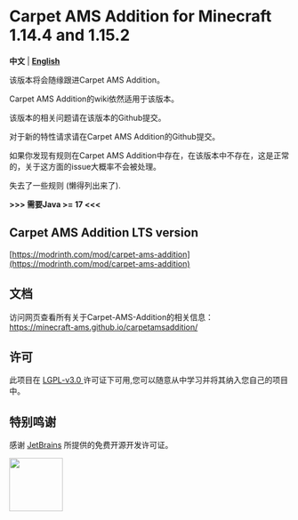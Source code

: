 # Carpet AMS Addition for Minecraft 1.14.4 and 1.15.2

**中文** | [**English**](README_en.md)

该版本将会随缘跟进Carpet AMS Addition。

Carpet AMS Addition的wiki依然适用于该版本。

该版本的相关问题请在该版本的Github提交。

对于新的特性请求请在Carpet AMS Addition的Github提交。

如果你发现有规则在Carpet AMS Addition中存在，在该版本中不存在，这是正常的，关于这方面的issue大概率不会被处理。

失去了一些规则 (懒得列出来了).

**>>> 需要Java >= 17 <<<**

## Carpet AMS Addition LTS version
[https://modrinth.com/mod/carpet-ams-addition](https://modrinth.com/mod/carpet-ams-addition)

## 文档

访问网页查看所有关于Carpet-AMS-Addition的相关信息：<br>
https://minecraft-ams.github.io/carpetamsaddition/

## 许可
此项目在 [ LGPL-v3.0 ](https://choosealicense.com/licenses/lgpl-3.0/) 许可证下可用,您可以随意从中学习并将其纳入您自己的项目中。

## 特别鸣谢
感谢 [JetBrains](https://www.jetbrains.com/) 所提供的免费开源开发许可证。

[<img src="https://resources.jetbrains.com/storage/products/company/brand/logos/IntelliJ_IDEA.png" height="96"/>](https://www.jetbrains.com/idea/)
